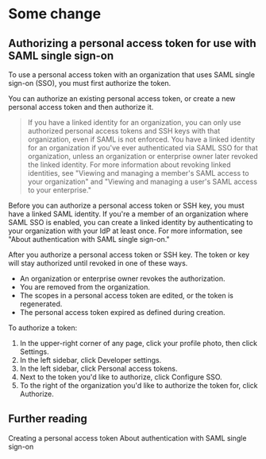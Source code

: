 # Some change

## Authorizing a personal access token for use with SAML single sign-on

To use a personal access token with an organization that uses SAML single sign-on (SSO), you must first authorize the token.

You can authorize an existing personal access token, or create a new personal access token and then authorize it.

> If you have a linked identity for an organization, you can only use authorized personal access tokens and SSH keys with that organization, even if SAML is not enforced. You have a linked identity for an organization if you've ever authenticated via SAML SSO for that organization, unless an organization or enterprise owner later revoked the linked identity. For more information about revoking linked identities, see "Viewing and managing a member's SAML access to your organization" and "Viewing and managing a user's SAML access to your enterprise."

Before you can authorize a personal access token or SSH key, you must have a linked SAML identity. If you're a member of an organization where SAML SSO is enabled, you can create a linked identity by authenticating to your organization with your IdP at least once. For more information, see "About authentication with SAML single sign-on."

After you authorize a personal access token or SSH key. The token or key will stay authorized until revoked in one of these ways.

- An organization or enterprise owner revokes the authorization.
- You are removed from the organization.
- The scopes in a personal access token are edited, or the token is regenerated.
- The personal access token expired as defined during creation.

To authorize a token:

1. In the upper-right corner of any page, click your profile photo, then click Settings.
1. In the left sidebar, click  Developer settings.
1. In the left sidebar, click Personal access tokens.
1. Next to the token you'd like to authorize, click Configure SSO.
1. To the right of the organization you'd like to authorize the token for, click Authorize.

## Further reading

Creating a personal access token
About authentication with SAML single sign-on
